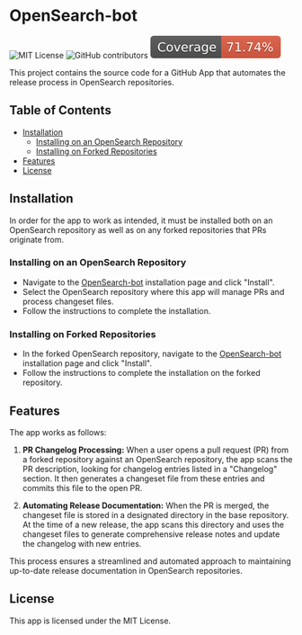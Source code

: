 <!-- omit in toc -->
# OpenSearch-bot

![MIT License](https://img.shields.io/badge/license-MIT-blue)
![GitHub contributors](https://img.shields.io/github/contributors/BigSamu/OpenSearch-bot)
![Coverage Badge](./badges/coverage.svg)

This project contains the source code for a GitHub App that automates the release process in OpenSearch repositories.

<!-- omit in toc -->
## Table of Contents
- [Installation](#installation)
  - [Installing on an OpenSearch Repository](#installing-on-an-opensearch-repository)
  - [Installing on Forked Repositories](#installing-on-forked-repositories)
- [Features](#features)
- [License](#license)

## Installation

In order for the app to work as intended, it must be installed both on an OpenSearch repository as well as on any forked repositories that PRs originate from.

### Installing on an OpenSearch Repository

- Navigate to the [OpenSearch-bot](https://github.com/apps/opensearch-bot) installation page and click "Install". 
- Select the OpenSearch repository where this app will manage PRs and process changeset files.
- Follow the instructions to complete the installation.

### Installing on Forked Repositories

- In the forked OpenSearch repository, navigate to the [OpenSearch-bot](https://github.com/apps/opensearch-bot) installation page and click "Install".
- Follow the instructions to complete the installation on the forked repository.

## Features

The app works as follows:

1. **PR Changelog Processing:** When a user opens a pull request (PR) from a forked repository against an OpenSearch repository, the app scans the PR description, looking for changelog entries listed in a "Changelog" section. It then generates a changeset file from these entries and commits this file to the open PR.
   
2. **Automating Release Documentation:** When the PR is merged, the changeset file is stored in a designated directory in the base repository. At the time of a new release, the app scans this directory and uses the changeset files to generate comprehensive release notes and update the changelog with new entries.

This process ensures a streamlined and automated approach to maintaining up-to-date release documentation in OpenSearch repositories.

## License

This app is licensed under the MIT License.
